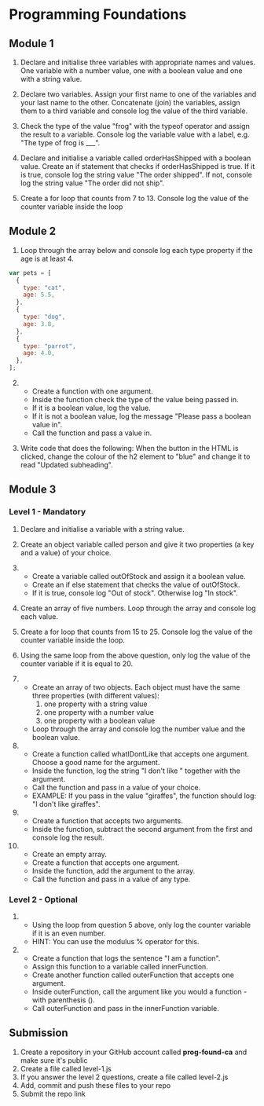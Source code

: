 # Programming Foundations

## Module 1

1. Declare and initialise three variables with appropriate names and values. One variable with a number value, one with a boolean value and one with a string value.

2. Declare two variables. Assign your first name to one of the variables and your last name to the other. Concatenate (join) the variables, assign them to a third variable and console log the value of the third variable.

3. Check the type of the value "frog" with the typeof operator and assign the result to a variable. Console log the variable value with a label, e.g. "The type of frog is \_\_\_".

4. Declare and initialise a variable called orderHasShipped with a boolean value. Create an if statement that checks if orderHasShipped is true. If it is true, console log the string value "The order shipped". If not, console log the string value "The order did not ship".

5. Create a for loop that counts from 7 to 13. Console log the value of the counter variable inside the loop

## Module 2

1. Loop through the array below and console log each type property if the age is at least 4.

```js
var pets = [
  {
    type: "cat",
    age: 5.5,
  },
  {
    type: "dog",
    age: 3.8,
  },
  {
    type: "parrot",
    age: 4.0,
  },
];
```

2.  - Create a function with one argument.
    - Inside the function check the type of the value being passed in.
    - If it is a boolean value, log the value.
    - If it is not a boolean value, log the message "Please pass a boolean value in".
    - Call the function and pass a value in.

3.  Write code that does the following: When the button in the HTML is clicked, change the colour of the h2 element to "blue" and change it to read "Updated subheading".

## Module 3

### Level 1 - Mandatory

1. Declare and initialise a variable with a string value.

2. Create an object variable called person and give it two properties (a key and a value) of your choice.

3. - Create a variable called outOfStock and assign it a boolean value.
   - Create an if else statement that checks the value of outOfStock.
   - If it is true, console log "Out of stock". Otherwise log "In stock".

4. Create an array of five numbers. Loop through the array and console log each value.

5. Create a for loop that counts from 15 to 25. Console log the value of the counter variable inside the loop.

6. Using the same loop from the above question, only log the value of the counter variable if it is equal to 20.

7. - Create an array of two objects. Each object must have the same three properties (with different values):
     1. one property with a string value
     2. one property with a number value
     3. one property with a boolean value
   - Loop through the array and console log the number value and the boolean value.

8. - Create a function called whatIDontLike that accepts one argument. Choose a good name for the argument.
   - Inside the function, log the string "I don't like " together with the argument.
   - Call the function and pass in a value of your choice.
   - EXAMPLE: If you pass in the value "giraffes", the function should log: "I don't like giraffes".

9. - Create a function that accepts two arguments.
   - Inside the function, subtract the second argument from the first and console log the result.

10. - Create an empty array.
    - Create a function that accepts one argument.
    - Inside the function, add the argument to the array.
    - Call the function and pass in a value of any type.

### Level 2 - Optional

1.  - Using the loop from question 5 above, only log the counter variable if it is an even number.
    - HINT: You can use the modulus % operator for this.

2.  - Create a function that logs the sentence "I am a function".
    - Assign this function to a variable called innerFunction.
    - Create another function called outerFunction that accepts one argument.
    - Inside outerFunction, call the argument like you would a function - with parenthesis ().
    - Call outerFunction and pass in the innerFunction variable.

## Submission

1. Create a repository in your GitHub account called **prog-found-ca** and make sure it's public
2. Create a file called level-1.js
3. If you answer the level 2 questions, create a file called level-2.js
4. Add, commit and push these files to your repo
5. Submit the repo link
